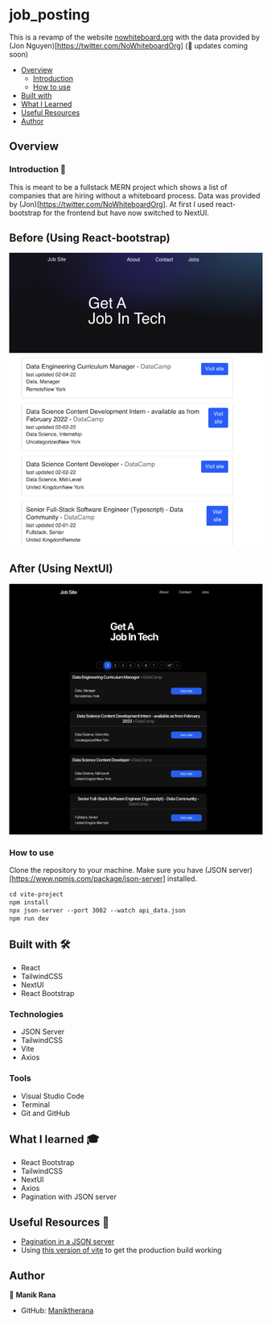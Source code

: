 # job_posting

This is a revamp of the website [nowhiteboard.org](nowhiteboard.org) with the data provided by (Jon Nguyen)[https://twitter.com/NoWhiteboardOrg] (🚧 updates coming soon)

- [Overview](#overview)
  - [Introduction](#introduction)
  - [How to use](#how-to-use)
- [Built with](#built-with)
- [What I Learned](#what-i-learned)
- [Useful Resources](#useful-resources)
- [Author](#author)

## Overview 

### Introduction 👋

This is meant to be a fullstack MERN project which shows a list of companies that are hiring without a whiteboard process. Data was provided by (Jon)[https://twitter.com/NoWhiteboardOrg]. At first I used react-bootstrap for the frontend but have now switched to NextUI.

## Before (Using React-bootstrap)

![React Bootstrap](./bootstrap.PNG)

## After (Using NextUI)

![NextUI](./nextui.PNG)


### How to use

Clone the repository to your machine. Make sure you have (JSON server)[https://www.npmjs.com/package/json-server] installed.

```
cd vite-project
npm install
npx json-server --port 3002 --watch api_data.json
npm run dev
```

## Built with 🛠

* React
* TailwindCSS
* NextUI
* React Bootstrap

### Technologies

* JSON Server
* TailwindCSS
* Vite
* Axios

### Tools

* Visual Studio Code
* Terminal
* Git and GitHub

## What I learned 🎓

* React Bootstrap
* TailwindCSS
* NextUI
* Axios
* Pagination with JSON server

## Useful Resources 📖

* [Pagination in a JSON server](https://joshgoestoflatiron.medium.com/february-10-pagination-in-a-json-server-api-with-the-link-header-dea63eb0a835)
* Using [this version of vite](https://github.com/vitejs/vite/issues/6537) to get the production build working

## Author

👤 **Manik Rana**
* GitHub: [Maniktherana](https://github.com/Maniktherana)
